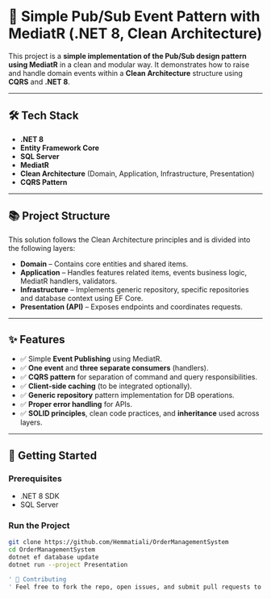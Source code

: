 # 📨 Simple Pub/Sub Event Pattern with MediatR (.NET 8, Clean Architecture)

This project is a **simple implementation of the Pub/Sub design pattern using MediatR** in a clean and modular way. It demonstrates how to raise and handle domain events within a **Clean Architecture** structure using **CQRS** and **.NET 8**.

---

## 🛠 Tech Stack

- **.NET 8**
- **Entity Framework Core**
- **SQL Server**
- **MediatR**
- **Clean Architecture** (Domain, Application, Infrastructure, Presentation)
- **CQRS Pattern**

---

## 📚 Project Structure

This solution follows the Clean Architecture principles and is divided into the following layers:

- **Domain** – Contains core entities and shared items.
- **Application** – Handles features related items, events business logic, MediatR handlers, validators.
- **Infrastructure** – Implements generic repository, specific repositories and database context using EF Core.
- **Presentation (API)** – Exposes endpoints and coordinates requests.

---

## ✨ Features

- ✅ Simple **Event Publishing** using MediatR.
- ✅ **One event** and **three separate consumers** (handlers).
- ✅ **CQRS pattern** for separation of command and query responsibilities.
- ✅ **Client-side caching** (to be integrated optionally).
- ✅ **Generic repository** pattern implementation for DB operations.
- ✅ **Proper error handling** for APIs.
- ✅ **SOLID principles**, clean code practices, and **inheritance** used across layers.

---

## 🚀 Getting Started

### Prerequisites

- .NET 8 SDK
- SQL Server

### Run the Project

```bash
git clone https://github.com/Hemmatiali/OrderManagementSystem
cd OrderManagementSystem
dotnet ef database update
dotnet run --project Presentation

' 🤝 Contributing
' Feel free to fork the repo, open issues, and submit pull requests to help improve this simple yet powerful pattern demonstration.

